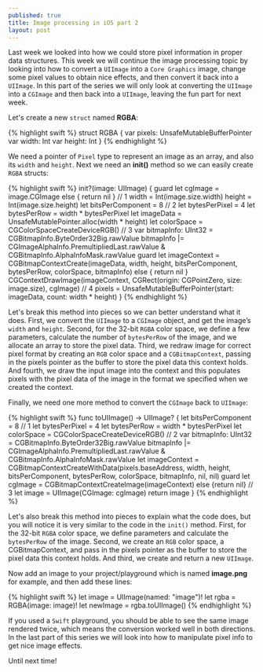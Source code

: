 ```yaml
---
published: true
title: Image processing in iOS part 2
layout: post
---
```

Last week we looked into how we could store pixel information in proper data structures. This week we will continue the image processing topic by looking into how to convert a `UIImage` into a `Core Graphics` image, change some pixel values to obtain nice effects, and then convert it back into a `UIImage`. In this part of the series we will only look at converting the `UIImage` into a `CGImage` and then back into a `UIImage`, leaving the fun part for next week.

Let's create a new `struct` named __RGBA__:

{% highlight swift %} 
struct RGBA {
    var pixels: UnsafeMutableBufferPointer<Pixel>
    var width: Int
    var height: Int
}
{% endhighlight %}

We need a pointer of `Pixel` type to represent an image as an array, and also its `width` and `height`. Next we need an __init()__ method so we can easily create `RGBA` structs:

{% highlight swift %} 
init?(image: UIImage) {
    guard let cgImage = image.CGImage else { return nil } // 1
    width = Int(image.size.width)
    height = Int(image.size.height)
    let bitsPerComponent = 8 // 2
    let bytesPerPixel = 4
    let bytesPerRow = width * bytesPerPixel
    let imageData = UnsafeMutablePointer<Pixel>.alloc(width * height)
    let colorSpace = CGColorSpaceCreateDeviceRGB() // 3
    var bitmapInfo: UInt32 = CGBitmapInfo.ByteOrder32Big.rawValue
    bitmapInfo |= CGImageAlphaInfo.PremultipliedLast.rawValue & CGBitmapInfo.AlphaInfoMask.rawValue
    guard let imageContext = CGBitmapContextCreate(imageData, width, height, bitsPerComponent, bytesPerRow, colorSpace, bitmapInfo) else { return nil }
    CGContextDrawImage(imageContext, CGRect(origin: CGPointZero, size: image.size), cgImage) // 4
    pixels = UnsafeMutableBufferPointer<Pixel>(start: imageData, count: width * height)
}
{% endhighlight %}

Let's break this method into pieces so we can better understand what it does. First, we convert the `UIImage` to a `CGImage` object, and get the image’s `width` and `height`. Second, for the 32-bit `RGBA` color space, we define a few parameters, calculate the number of `bytesPerRow` of the image, and we allocate an array to store the pixel data. Third, we redraw image for correct pixel format by creating an `RGB` color space and a `CGBitmapContext`, passing in the pixels pointer as the buffer to store the pixel data this context holds. And fourth, we draw the input image into the context and this populates pixels with the pixel data of the image in the format we specified when we created the context.

Finally, we need one more method to convert the `CGImage` back to `UIImage`:

{% highlight swift %} 
func toUIImage() -> UIImage? {
    let bitsPerComponent = 8 // 1
    let bytesPerPixel = 4
    let bytesPerRow = width * bytesPerPixel
    let colorSpace = CGColorSpaceCreateDeviceRGB() // 2
    var bitmapInfo: UInt32 = CGBitmapInfo.ByteOrder32Big.rawValue
    bitmapInfo |= CGImageAlphaInfo.PremultipliedLast.rawValue & CGBitmapInfo.AlphaInfoMask.rawValue
    let imageContext = CGBitmapContextCreateWithData(pixels.baseAddress, width, height, bitsPerComponent, bytesPerRow, colorSpace, bitmapInfo, nil, nil)
    guard let cgImage = CGBitmapContextCreateImage(imageContext) else {return nil} // 3
    let image = UIImage(CGImage: cgImage)
    return image
}
{% endhighlight %}

Let's also break this method into pieces to explain what the code does, but you will notice it is very similar to the code in the `init()` method. First, for the 32-bit `RGBA` color space, we define parameters and calculate the `bytesPerRow` of the image. Second, we create an `RGB` color space, a CGBitmapContext, and pass in the pixels pointer as the buffer to store the pixel data this context holds. And third, we create and return a new `UIImage`.

Now add an image to your project/playground which is named __image.png__ for example, and then add these lines:

{% highlight swift %} 
let image = UIImage(named: "image")!
let rgba = RGBA(image: image)!
let newImage = rgba.toUIImage()
{% endhighlight %}

If you used a `Swift` playground, you should be able to see the same image rendered twice, which means the conversion worked well in both directions. In the last part of this series we will look into how to manipulate pixel info to get nice image effects.

Until next time!
